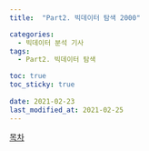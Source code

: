 ```yaml
---
title:  "Part2. 빅데이터 탐색 2000"

categories:
  - 빅데이터 분석 기사
tags:
  - Part2. 빅데이터 탐색

toc: true
toc_sticky: true
 
date: 2021-02-23
last_modified_at: 2021-02-25
---
```


[목차](https://goaswon.github.io/%EB%B9%85%EB%8D%B0%EC%9D%B4%ED%84%B0%20%EB%B6%84%EC%84%9D%20%EA%B8%B0%EC%82%AC/0000%EB%AA%A9%EC%B0%A8/)
